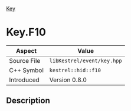 [Key](index)
# Key.F10
| Aspect | Value |
| --- | --- |
| Source File | `libKestrel/event/key.hpp` |
| C++ Symbol | `kestrel::hid::f10` |
| Introduced | Version 0.8.0 |
## Description

